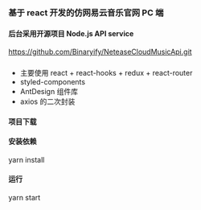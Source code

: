 ### 基于 react 开发的仿网易云音乐官网 PC 端

#### 后台采用开源项目 Node.js API service

https://github.com/Binaryify/NeteaseCloudMusicApi.git

###

- 主要使用 react + react-hooks + redux + react-router
- styled-components
- AntDesign 组件库
- axios 的二次封装

#### 项目下载

#### 安装依赖

yarn install

#### 运行

yarn start
